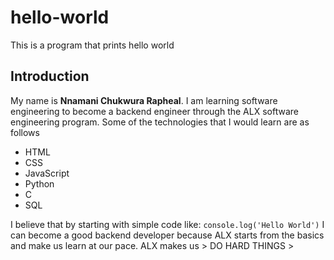 # hello-world
This is a program that prints hello world
## Introduction
My name is **Nnamani Chukwura Rapheal**. I am learning software engineering to become a backend engineer through the ALX software engineering program.
Some of the technologies that I would learn are as follows 
- HTML
- CSS
- JavaScript
- Python
- C
- SQL

I believe that by starting with simple code like:
`console.log('Hello World')`
I can become a good backend developer because ALX starts from the basics and make us learn at our pace.
ALX makes us > DO HARD THINGS >
